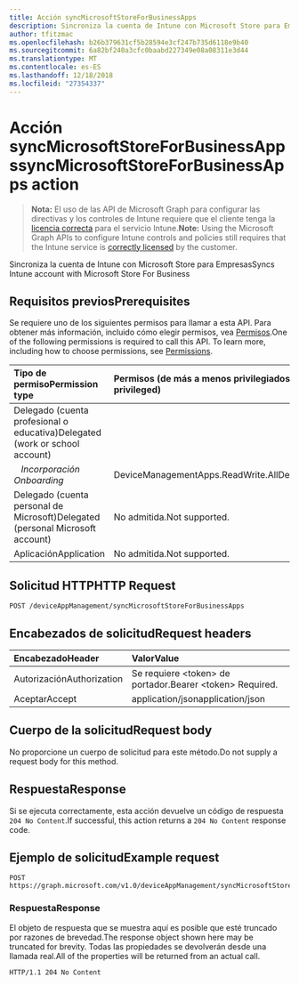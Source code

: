 ```yaml
---
title: Acción syncMicrosoftStoreForBusinessApps
description: Sincroniza la cuenta de Intune con Microsoft Store para Empresas
author: tfitzmac
ms.openlocfilehash: b26b379631cf5b28594e3cf247b735d6118e9b40
ms.sourcegitcommit: 6a82bf240a3cfc0baabd227349e08a08311e3d44
ms.translationtype: MT
ms.contentlocale: es-ES
ms.lasthandoff: 12/18/2018
ms.locfileid: "27354337"
---
```

# <a name="syncmicrosoftstoreforbusinessapps-action"></a><span data-ttu-id="1020e-103">Acción syncMicrosoftStoreForBusinessApps</span><span class="sxs-lookup"><span data-stu-id="1020e-103">syncMicrosoftStoreForBusinessApps action</span></span>

> <span data-ttu-id="1020e-104">**Nota:** El uso de las API de Microsoft Graph para configurar las directivas y los controles de Intune requiere que el cliente tenga la [licencia correcta](https://go.microsoft.com/fwlink/?linkid=839381) para el servicio Intune.</span><span class="sxs-lookup"><span data-stu-id="1020e-104">**Note:** Using the Microsoft Graph APIs to configure Intune controls and policies still requires that the Intune service is [correctly licensed](https://go.microsoft.com/fwlink/?linkid=839381) by the customer.</span></span>

<span data-ttu-id="1020e-105">Sincroniza la cuenta de Intune con Microsoft Store para Empresas</span><span class="sxs-lookup"><span data-stu-id="1020e-105">Syncs Intune account with Microsoft Store For Business</span></span>
## <a name="prerequisites"></a><span data-ttu-id="1020e-106">Requisitos previos</span><span class="sxs-lookup"><span data-stu-id="1020e-106">Prerequisites</span></span>
<span data-ttu-id="1020e-p101">Se requiere uno de los siguientes permisos para llamar a esta API. Para obtener más información, incluido cómo elegir permisos, vea [Permisos](/graph/permissions-reference).</span><span class="sxs-lookup"><span data-stu-id="1020e-p101">One of the following permissions is required to call this API. To learn more, including how to choose permissions, see [Permissions](/graph/permissions-reference).</span></span>

|<span data-ttu-id="1020e-109">Tipo de permiso</span><span class="sxs-lookup"><span data-stu-id="1020e-109">Permission type</span></span>|<span data-ttu-id="1020e-110">Permisos (de más a menos privilegiados)</span><span class="sxs-lookup"><span data-stu-id="1020e-110">Permissions (from most to least privileged)</span></span>|
|:---|:---|
|<span data-ttu-id="1020e-111">Delegado (cuenta profesional o educativa)</span><span class="sxs-lookup"><span data-stu-id="1020e-111">Delegated (work or school account)</span></span>| 
| <span data-ttu-id="1020e-112">&nbsp;&nbsp; _Incorporación_</span><span class="sxs-lookup"><span data-stu-id="1020e-112">&nbsp; &nbsp; _Onboarding_</span></span> | <span data-ttu-id="1020e-113">DeviceManagementApps.ReadWrite.All</span><span class="sxs-lookup"><span data-stu-id="1020e-113">DeviceManagementApps.ReadWrite.All</span></span>|
|<span data-ttu-id="1020e-114">Delegado (cuenta personal de Microsoft)</span><span class="sxs-lookup"><span data-stu-id="1020e-114">Delegated (personal Microsoft account)</span></span>|<span data-ttu-id="1020e-115">No admitida.</span><span class="sxs-lookup"><span data-stu-id="1020e-115">Not supported.</span></span>|
|<span data-ttu-id="1020e-116">Aplicación</span><span class="sxs-lookup"><span data-stu-id="1020e-116">Application</span></span>|<span data-ttu-id="1020e-117">No admitida.</span><span class="sxs-lookup"><span data-stu-id="1020e-117">Not supported.</span></span>|

## <a name="http-request"></a><span data-ttu-id="1020e-118">Solicitud HTTP</span><span class="sxs-lookup"><span data-stu-id="1020e-118">HTTP Request</span></span>
<!-- {
  "blockType": "ignored"
}
-->
``` http
POST /deviceAppManagement/syncMicrosoftStoreForBusinessApps
```

## <a name="request-headers"></a><span data-ttu-id="1020e-119">Encabezados de solicitud</span><span class="sxs-lookup"><span data-stu-id="1020e-119">Request headers</span></span>
|<span data-ttu-id="1020e-120">Encabezado</span><span class="sxs-lookup"><span data-stu-id="1020e-120">Header</span></span>|<span data-ttu-id="1020e-121">Valor</span><span class="sxs-lookup"><span data-stu-id="1020e-121">Value</span></span>|
|:---|:---|
|<span data-ttu-id="1020e-122">Autorización</span><span class="sxs-lookup"><span data-stu-id="1020e-122">Authorization</span></span>|<span data-ttu-id="1020e-123">Se requiere &lt;token&gt; de portador.</span><span class="sxs-lookup"><span data-stu-id="1020e-123">Bearer &lt;token&gt; Required.</span></span>|
|<span data-ttu-id="1020e-124">Aceptar</span><span class="sxs-lookup"><span data-stu-id="1020e-124">Accept</span></span>|<span data-ttu-id="1020e-125">application/json</span><span class="sxs-lookup"><span data-stu-id="1020e-125">application/json</span></span>|

## <a name="request-body"></a><span data-ttu-id="1020e-126">Cuerpo de la solicitud</span><span class="sxs-lookup"><span data-stu-id="1020e-126">Request body</span></span>
<span data-ttu-id="1020e-127">No proporcione un cuerpo de solicitud para este método.</span><span class="sxs-lookup"><span data-stu-id="1020e-127">Do not supply a request body for this method.</span></span>

## <a name="response"></a><span data-ttu-id="1020e-128">Respuesta</span><span class="sxs-lookup"><span data-stu-id="1020e-128">Response</span></span>
<span data-ttu-id="1020e-129">Si se ejecuta correctamente, esta acción devuelve un código de respuesta `204 No Content`.</span><span class="sxs-lookup"><span data-stu-id="1020e-129">If successful, this action returns a `204 No Content` response code.</span></span>

## <a name="example-request"></a><span data-ttu-id="1020e-130">Ejemplo de solicitud</span><span class="sxs-lookup"><span data-stu-id="1020e-130">Example request</span></span>

``` http
POST https://graph.microsoft.com/v1.0/deviceAppManagement/syncMicrosoftStoreForBusinessApps
```

### <a name="response"></a><span data-ttu-id="1020e-131">Respuesta</span><span class="sxs-lookup"><span data-stu-id="1020e-131">Response</span></span>

<span data-ttu-id="1020e-132">El objeto de respuesta que se muestra aquí es posible que esté truncado por razones de brevedad.</span><span class="sxs-lookup"><span data-stu-id="1020e-132">The response object shown here may be truncated for brevity.</span></span> <span data-ttu-id="1020e-133">Todas las propiedades se devolverán desde una llamada real.</span><span class="sxs-lookup"><span data-stu-id="1020e-133">All of the properties will be returned from an actual call.</span></span>

``` http
HTTP/1.1 204 No Content
```



